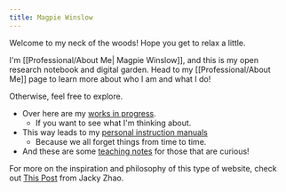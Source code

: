 ```yaml
---
title: Magpie Winslow
---
```





Welcome to my neck of the woods! Hope you get to relax a little.

I'm [[Professional/About Me| Magpie Winslow]], and this is my open research notebook and digital garden. Head to my [[Professional/About Me]] page to learn more about who I am and what I do!

Otherwise, feel free to explore. 
- Over here are my [works in progress](/new_growth). 
	- If you want to see what I'm thinking about.
- This way leads to my [personal instruction manuals](/how_to)
	- Because we all forget things from time to time.
- And these are some [teaching notes](/Teaching&Learning) for those that are curious!

For more on the inspiration and philosophy of this type of website, check out [This Post](https://jzhao.xyz/posts/networked-thought/) from Jacky Zhao. 
